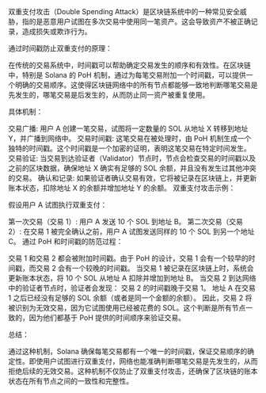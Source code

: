 双重支付攻击（Double Spending Attack）是区块链系统中的一种常见安全威胁，指的是恶意用户试图在多次交易中使用同一笔资产。这会导致资产不被正确记录，造成损失或欺诈行为。

通过时间戳防止双重支付的原理：

在传统的交易系统中，时间戳可以帮助确定交易发生的顺序和有效性。在区块链中，特别是 Solana 的 PoH 机制，通过为每笔交易附加一个时间戳，可以提供一个明确的交易顺序。这使得区块链网络中的所有节点都能够一致地判断哪笔交易是先发生的，哪笔交易是后发生的，从而防止同一资产被重复使用。

具体机制：

交易广播: 用户 A 创建一笔交易，试图将一定数量的 SOL 从地址 X 转移到地址 Y，并广播到网络中。
交易时间戳: 这笔交易在被处理时，由 PoH 机制生成一个独特的时间戳。这个时间戳是一个加密的证明，表明这笔交易在特定时间发生。
交易验证: 当交易到达验证者（Validator）节点时，节点会检查交易的时间戳以及之前的区块数据，确保地址 X 确实有足够的 SOL 余额，并且没有发生过其他冲突的交易。
确认和记录: 如果验证者确认交易有效，它将被记录在区块链上，并更新账本状态，扣除地址 X 的余额并增加地址 Y 的余额。
双重支付攻击示例：

假设用户 A 试图执行双重支付：

第一次交易（交易 1）: 用户 A 发送 10 个 SOL 到地址 B。
第二次交易（交易 2）: 在交易 1 被完全确认之前，用户 A 试图发送同样的 10 个 SOL 到另一个地址 C。
通过 PoH 和时间戳的防范过程：

交易 1 和交易 2 都会被附加时间戳。由于 PoH 的设计，交易 1 会有一个较早的时间戳，而交易 2 会有一个较晚的时间戳。
当交易 1 被记录在区块链上时，系统会更新账本状态，将 10 个 SOL 从地址 A 扣除并增加到地址 B。
当交易 2 到达网络中的验证者节点时，验证者会发现：
交易 2 的时间戳晚于交易 1。
地址 A 在交易 1 之后已经没有足够的 SOL 余额（或者是同一个金额的余额）。
因此，交易 2 将被识别为无效交易，因为它试图使用已经被花费的 SOL。这个判断是所有节点一致的，因为他们都基于 PoH 提供的时间顺序来验证交易。

总结：

通过这种机制，Solana 确保每笔交易都有一个唯一的时间戳，保证交易顺序的确定性。即使用户试图进行双重支付，网络也能准确判断哪笔交易是先发生的，从而拒绝后续的无效交易。这种机制不仅防止了双重支付攻击，还确保了区块链的账本状态在所有节点之间的一致性和完整性。
